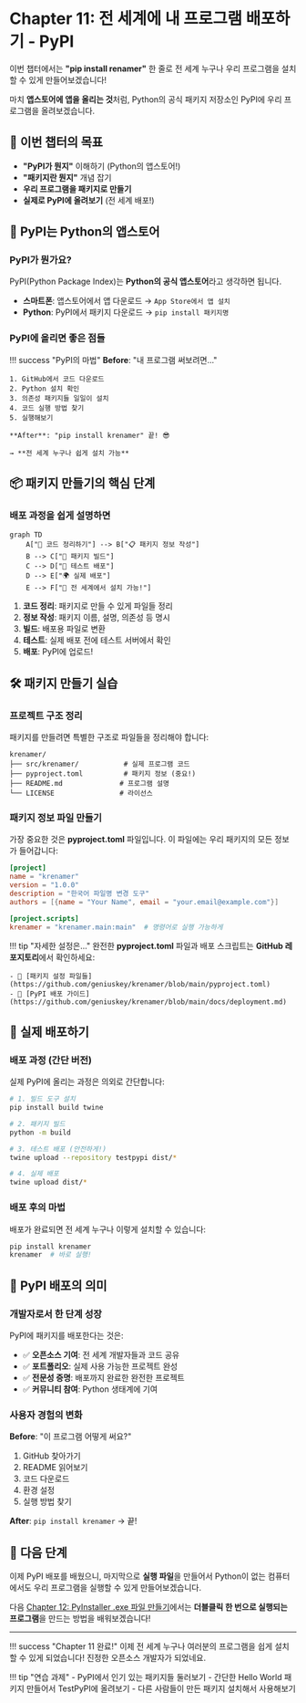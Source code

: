 # Chapter 11: 전 세계에 내 프로그램 배포하기 - PyPI

이번 챕터에서는 **"pip install renamer"** 한 줄로 전 세계 누구나 우리 프로그램을 설치할 수 있게 만들어보겠습니다!

마치 **앱스토어에 앱을 올리는 것**<!-- -->처럼, Python의 공식 패키지 저장소인 PyPI에 우리 프로그램을 올려보겠습니다.

## 🎯 이번 챕터의 목표

- **"PyPI가 뭔지"** 이해하기 (Python의 앱스토어!)
- **"패키지란 뭔지"** 개념 잡기
- **우리 프로그램을 패키지로 만들기**
- **실제로 PyPI에 올려보기** (전 세계 배포!)

## 🏪 PyPI는 Python의 앱스토어

### PyPI가 뭔가요?

PyPI(Python Package Index)는 **Python의 공식 앱스토어**<!-- -->라고 생각하면 됩니다.

- **스마트폰**: 앱스토어에서 앱 다운로드 → `App Store에서 앱 설치`
- **Python**: PyPI에서 패키지 다운로드 → `pip install 패키지명`

### PyPI에 올리면 좋은 점들

!!! success "PyPI의 마법"
    **Before**: "내 프로그램 써보려면..."
    
    1. GitHub에서 코드 다운로드
    2. Python 설치 확인
    3. 의존성 패키지들 일일이 설치
    4. 코드 실행 방법 찾기
    5. 실행해보기
    
    **After**: "pip install krenamer" 끝! 😎
    
    → **전 세계 누구나 쉽게 설치 가능**

## 📦 패키지 만들기의 핵심 단계

### 배포 과정을 쉽게 설명하면

```mermaid
graph TD
    A["📁 코드 정리하기"] --> B["📋 패키지 정보 작성"]
    B --> C["🔨 패키지 빌드"]
    C --> D["🧪 테스트 배포"]
    D --> E["🌍 실제 배포"]
    E --> F["🎉 전 세계에서 설치 가능!"]
```

1. **코드 정리**: 패키지로 만들 수 있게 파일들 정리
2. **정보 작성**: 패키지 이름, 설명, 의존성 등 명시
3. **빌드**: 배포용 파일로 변환
4. **테스트**: 실제 배포 전에 테스트 서버에서 확인
5. **배포**: PyPI에 업로드!

## 🛠️ 패키지 만들기 실습

### 프로젝트 구조 정리

패키지를 만들려면 특별한 구조로 파일들을 정리해야 합니다:

```
krenamer/
├── src/krenamer/           # 실제 프로그램 코드
├── pyproject.toml          # 패키지 정보 (중요!)
├── README.md              # 프로그램 설명
└── LICENSE                # 라이선스
```

### 패키지 정보 파일 만들기

가장 중요한 것은 **pyproject.toml** 파일입니다. 이 파일에는 우리 패키지의 모든 정보가 들어갑니다:

```toml
[project]
name = "krenamer"
version = "1.0.0"
description = "한국어 파일명 변경 도구"
authors = [{name = "Your Name", email = "your.email@example.com"}]

[project.scripts]
krenamer = "krenamer.main:main"  # 명령어로 실행 가능하게
```

!!! tip "자세한 설정은..."
    완전한 **pyproject.toml** 파일과 배포 스크립트는 **GitHub 레포지토리**<!-- -->에서 확인하세요:
    
    - 📁 [패키지 설정 파일들](https://github.com/geniuskey/krenamer/blob/main/pyproject.toml)
    - 📖 [PyPI 배포 가이드](https://github.com/geniuskey/krenamer/blob/main/docs/deployment.md)

## 🚀 실제 배포하기

### 배포 과정 (간단 버전)

실제 PyPI에 올리는 과정은 의외로 간단합니다:

```bash
# 1. 빌드 도구 설치
pip install build twine

# 2. 패키지 빌드
python -m build

# 3. 테스트 배포 (안전하게!)
twine upload --repository testpypi dist/*

# 4. 실제 배포
twine upload dist/*
```

### 배포 후의 마법

배포가 완료되면 전 세계 누구나 이렇게 설치할 수 있습니다:

```bash
pip install krenamer
krenamer  # 바로 실행!
```

## 🎯 PyPI 배포의 의미

### 개발자로서 한 단계 성장

PyPI에 패키지를 배포한다는 것은:

- ✅ **오픈소스 기여**: 전 세계 개발자들과 코드 공유
- ✅ **포트폴리오**: 실제 사용 가능한 프로젝트 완성
- ✅ **전문성 증명**: 배포까지 완료한 완전한 프로젝트
- ✅ **커뮤니티 참여**: Python 생태계에 기여

### 사용자 경험의 변화

**Before**: "이 프로그램 어떻게 써요?"

1. GitHub 찾아가기
2. README 읽어보기
3. 코드 다운로드
4. 환경 설정
5. 실행 방법 찾기

**After**: `pip install krenamer` → 끝!

## 🚀 다음 단계

이제 PyPI 배포를 배웠으니, 마지막으로 **실행 파일**<!-- -->을 만들어서 Python이 없는 컴퓨터에서도 우리 프로그램을 실행할 수 있게 만들어보겠습니다.

다음 [Chapter 12: PyInstaller .exe 파일 만들기](chapter12.md)에서는 **더블클릭 한 번으로 실행되는 프로그램**<!-- -->을 만드는 방법을 배워보겠습니다!

---

!!! success "Chapter 11 완료!"
    이제 전 세계 누구나 여러분의 프로그램을 쉽게 설치할 수 있게 되었습니다! 진정한 오픈소스 개발자가 되었네요.

!!! tip "연습 과제"
    - PyPI에서 인기 있는 패키지들 둘러보기
    - 간단한 Hello World 패키지 만들어서 TestPyPI에 올려보기
    - 다른 사람들이 만든 패키지 설치해서 사용해보기

